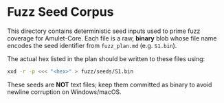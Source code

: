 # Fuzz Seed Corpus

This directory contains deterministic seed inputs used to prime fuzz
coverage for Amulet-Core.  Each file is a raw, **binary** blob whose file
name encodes the seed identifier from `fuzz_plan.md` (e.g. `S1.bin`).

The actual hex listed in the plan should be written to these files using:

```bash
xxd -r -p <<< "<hex>" > fuzz/seeds/S1.bin
```

These seeds are **NOT** text files; keep them committed as binary to avoid
newline corruption on Windows/macOS. 
